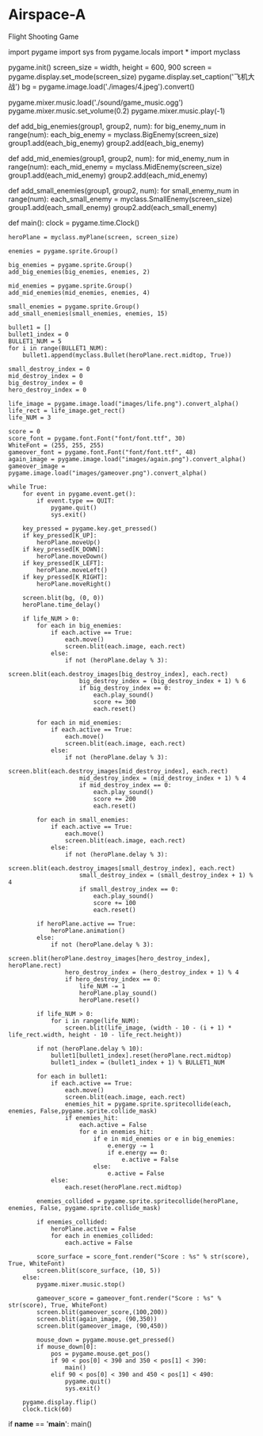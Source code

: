 # Airspace-A
Flight Shooting Game


import pygame
import sys
from pygame.locals import *
import myclass
 
pygame.init()
screen_size = width, height = 600, 900
screen = pygame.display.set_mode(screen_size)
pygame.display.set_caption('飞机大战')
bg = pygame.image.load('./images/4.jpeg').convert()
 
pygame.mixer.music.load('./sound/game_music.ogg')
pygame.mixer.music.set_volume(0.2)
pygame.mixer.music.play(-1)
 
def add_big_enemies(group1, group2, num):
    for big_enemy_num in range(num):
        each_big_enemy = myclass.BigEnemy(screen_size)
        group1.add(each_big_enemy)
        group2.add(each_big_enemy)
 
def add_mid_enemies(group1, group2, num):
    for mid_enemy_num in range(num):
        each_mid_enemy = myclass.MidEnemy(screen_size)
        group1.add(each_mid_enemy)
        group2.add(each_mid_enemy)
 
def add_small_enemies(group1, group2, num):
    for small_enemy_num in range(num):
        each_small_enemy = myclass.SmallEnemy(screen_size)
        group1.add(each_small_enemy)
        group2.add(each_small_enemy)
 
 
def main():
    clock = pygame.time.Clock()
 
    heroPlane = myclass.myPlane(screen, screen_size)
 
    enemies = pygame.sprite.Group()
 
    big_enemies = pygame.sprite.Group()
    add_big_enemies(big_enemies, enemies, 2)
 
    mid_enemies = pygame.sprite.Group()
    add_mid_enemies(mid_enemies, enemies, 4)
 
    small_enemies = pygame.sprite.Group()
    add_small_enemies(small_enemies, enemies, 15)
 
    bullet1 = []
    bullet1_index = 0
    BULLET1_NUM = 5
    for i in range(BULLET1_NUM):
        bullet1.append(myclass.Bullet(heroPlane.rect.midtop, True))
 
    small_destroy_index = 0
    mid_destroy_index = 0
    big_destroy_index = 0
    hero_destroy_index = 0
 
    life_image = pygame.image.load("images/life.png").convert_alpha()
    life_rect = life_image.get_rect()
    life_NUM = 3
 
    score = 0
    score_font = pygame.font.Font("font/font.ttf", 30)
    WhiteFont = (255, 255, 255)
    gameover_font = pygame.font.Font("font/font.ttf", 48)
    again_image = pygame.image.load("images/again.png").convert_alpha()
    gameover_image = pygame.image.load("images/gameover.png").convert_alpha()
 
    while True:
        for event in pygame.event.get():
            if event.type == QUIT:
                pygame.quit()
                sys.exit()
 
        key_pressed = pygame.key.get_pressed()
        if key_pressed[K_UP]:
            heroPlane.moveUp()
        if key_pressed[K_DOWN]:
            heroPlane.moveDown()
        if key_pressed[K_LEFT]:
            heroPlane.moveLeft()
        if key_pressed[K_RIGHT]:
            heroPlane.moveRight()
 
        screen.blit(bg, (0, 0))
        heroPlane.time_delay()
 
        if life_NUM > 0:
            for each in big_enemies:
                if each.active == True:
                    each.move()
                    screen.blit(each.image, each.rect)
                else:
                    if not (heroPlane.delay % 3):
                        screen.blit(each.destroy_images[big_destroy_index], each.rect)
                        big_destroy_index = (big_destroy_index + 1) % 6
                        if big_destroy_index == 0:
                            each.play_sound()
                            score += 300
                            each.reset()
 
            for each in mid_enemies:
                if each.active == True:
                    each.move()
                    screen.blit(each.image, each.rect)
                else:
                    if not (heroPlane.delay % 3):
                        screen.blit(each.destroy_images[mid_destroy_index], each.rect)
                        mid_destroy_index = (mid_destroy_index + 1) % 4
                        if mid_destroy_index == 0:
                            each.play_sound()
                            score += 200
                            each.reset()
 
            for each in small_enemies:
                if each.active == True:
                    each.move()
                    screen.blit(each.image, each.rect)
                else:
                    if not (heroPlane.delay % 3):
                        screen.blit(each.destroy_images[small_destroy_index], each.rect)
                        small_destroy_index = (small_destroy_index + 1) % 4
                        if small_destroy_index == 0:
                            each.play_sound()
                            score += 100
                            each.reset()
 
            if heroPlane.active == True:
                heroPlane.animation()
            else:
                if not (heroPlane.delay % 3):
                    screen.blit(heroPlane.destroy_images[hero_destroy_index], heroPlane.rect)
                    hero_destroy_index = (hero_destroy_index + 1) % 4
                    if hero_destroy_index == 0:
                        life_NUM -= 1
                        heroPlane.play_sound()
                        heroPlane.reset()
 
            if life_NUM > 0:
                for i in range(life_NUM):
                    screen.blit(life_image, (width - 10 - (i + 1) * life_rect.width, height - 10 - life_rect.height))
 
            if not (heroPlane.delay % 10):
                bullet1[bullet1_index].reset(heroPlane.rect.midtop)
                bullet1_index = (bullet1_index + 1) % BULLET1_NUM
 
            for each in bullet1:
                if each.active == True:
                    each.move()
                    screen.blit(each.image, each.rect)
                    enemies_hit = pygame.sprite.spritecollide(each, enemies, False,pygame.sprite.collide_mask)
                    if enemies_hit:
                        each.active = False
                        for e in enemies_hit:
                            if e in mid_enemies or e in big_enemies:
                                e.energy -= 1
                                if e.energy == 0:
                                    e.active = False
                            else:
                                e.active = False
                else:
                    each.reset(heroPlane.rect.midtop)
 
            enemies_collided = pygame.sprite.spritecollide(heroPlane, enemies, False, pygame.sprite.collide_mask)
 
            if enemies_collided:
                heroPlane.active = False
                for each in enemies_collided:
                    each.active = False
 
            score_surface = score_font.render("Score : %s" % str(score), True, WhiteFont)
            screen.blit(score_surface, (10, 5))
        else:
            pygame.mixer.music.stop()
 
            gameover_score = gameover_font.render("Score : %s" % str(score), True, WhiteFont)
            screen.blit(gameover_score,(100,200))
            screen.blit(again_image, (90,350))
            screen.blit(gameover_image, (90,450))
 
            mouse_down = pygame.mouse.get_pressed()
            if mouse_down[0]:
                pos = pygame.mouse.get_pos()
                if 90 < pos[0] < 390 and 350 < pos[1] < 390:
                    main()
                elif 90 < pos[0] < 390 and 450 < pos[1] < 490:
                    pygame.quit()
                    sys.exit()
 
        pygame.display.flip()
        clock.tick(60)
 
if __name__ == '__main__':
    main()

